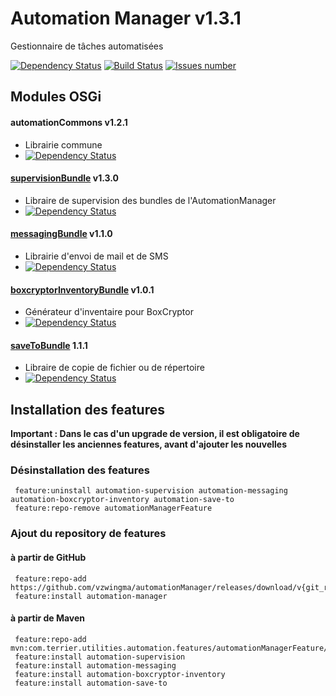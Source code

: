 # Automation Manager v1.3.1
Gestionnaire de tâches automatisées

[![Dependency Status](https://www.versioneye.com/user/projects/566f2ef71079970030000001/badge.svg?style=flat)](https://www.versioneye.com/user/projects/566f2ef71079970030000001)
<a href='https://travis-ci.org/vzwingma/automationManager'><img src='https://api.travis-ci.org/vzwingma/automationManager.svg?branch=master' alt='Build Status' /></a>
<a href='https://github.com/vzwingma/automationManager/issues'><img src='http://githubbadges.herokuapp.com/vzwingma/automationManager/issues?style=square' alt='Issues number' /></a>


## Modules OSGi

#### automationCommons v1.2.1
  *  Librairie commune
  * [![Dependency Status](https://www.versioneye.com/user/projects/566f2f0c107997003e000001/badge.svg?style=flat)](https://www.versioneye.com/user/projects/566f2f0c107997003e000001)

#### [supervisionBundle](https://github.com/vzwingma/automationManager/wiki/%5BBUNDLE%5D-Supervision) v1.3.0
  *  Libraire de supervision des bundles de l'AutomationManager
  *  [![Dependency Status](https://www.versioneye.com/user/projects/5675bcf2107997002d0008e4/badge.svg?style=flat)](https://www.versioneye.com/user/projects/5675bcf2107997002d0008e4)

#### [messagingBundle](https://github.com/vzwingma/automationManager/wiki/%5BBUNDLE%5D-Messaging) v1.1.0 
  *  Librairie d'envoi de mail et de SMS
  * [![Dependency Status](https://www.versioneye.com/user/projects/566f2f1b1079970030000014/badge.svg?style=flat)](https://www.versioneye.com/user/projects/566f2f1b1079970030000014)
    

#### [boxcryptorInventoryBundle](https://github.com/vzwingma/automationManager/wiki/%5BBUNDLE%5D-Boxcryptor-Inventory-Generator) v1.0.1
  *  Générateur d'inventaire pour BoxCryptor
  * [![Dependency Status](https://www.versioneye.com/user/projects/5675bcf1107997003e000859/badge.svg?style=flat)](https://www.versioneye.com/user/projects/5675bcf1107997003e000859)

#### [saveToBundle](https://github.com/vzwingma/automationManager/wiki/%5BBUNDLE%5D-SaveTo) 1.1.1
  *  Libraire de copie de fichier ou de répertoire
  *  [![Dependency Status](https://www.versioneye.com/user/projects/566f2f24107997003e000004/badge.svg?style=flat)](https://www.versioneye.com/user/projects/566f2f24107997003e000004)

## Installation des features

**Important : Dans le cas d'un upgrade de version, il est obligatoire de désinstaller les anciennes features, avant d'ajouter les nouvelles**

### Désinstallation des features

     feature:uninstall automation-supervision automation-messaging automation-boxcryptor-inventory automation-save-to
     feature:repo-remove automationManagerFeature

### Ajout du repository de features

#### à partir de GitHub

     feature:repo-add https://github.com/vzwingma/automationManager/releases/download/v{git_release}/feature.xml
     feature:install automation-manager
     
#### à partir de Maven

     feature:repo-add mvn:com.terrier.utilities.automation.features/automationManagerFeature/1.3.1/xml/features
     feature:install automation-supervision
     feature:install automation-messaging
     feature:install automation-boxcryptor-inventory
     feature:install automation-save-to